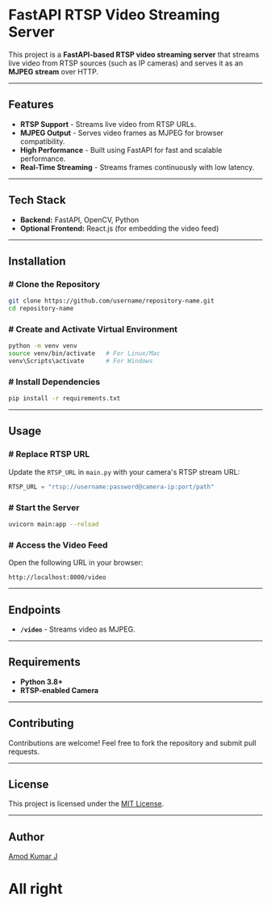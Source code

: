 # FastAPI RTSP Video Streaming Server

This project is a **FastAPI-based RTSP video streaming server** that streams live video from RTSP sources (such as IP cameras) and serves it as an **MJPEG stream** over HTTP.

---

## Features
- **RTSP Support** - Streams live video from RTSP URLs.
- **MJPEG Output** - Serves video frames as MJPEG for browser compatibility.
- **High Performance** - Built using FastAPI for fast and scalable performance.
- **Real-Time Streaming** - Streams frames continuously with low latency.

---

## Tech Stack
- **Backend:** FastAPI, OpenCV, Python
- **Optional Frontend:** React.js (for embedding the video feed)

---

## Installation

### # Clone the Repository
```bash
git clone https://github.com/username/repository-name.git
cd repository-name
```

### # Create and Activate Virtual Environment
```bash
python -m venv venv
source venv/bin/activate   # For Linux/Mac
venv\Scripts\activate      # For Windows
```

### # Install Dependencies
```bash
pip install -r requirements.txt
```

---

## Usage

### # Replace RTSP URL
Update the `RTSP_URL` in `main.py` with your camera's RTSP stream URL:
```python
RTSP_URL = "rtsp://username:password@camera-ip:port/path"
```

### # Start the Server
```bash
uvicorn main:app --reload
```

### # Access the Video Feed
Open the following URL in your browser:
```
http://localhost:8000/video
```

---

## Endpoints
- **`/video`** - Streams video as MJPEG.

---

## Requirements
- **Python 3.8+**
- **RTSP-enabled Camera**

---

## Contributing
Contributions are welcome! Feel free to fork the repository and submit pull requests.

---

## License
This project is licensed under the [MIT License](LICENSE).

---

## Author
[Amod Kumar J](https://github.com/username)

# All right

